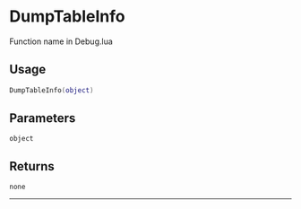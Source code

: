 # DumpTableInfo
Function name in Debug.lua
## Usage
```lua
DumpTableInfo(object)
```
## Parameters
`object`
## Returns
`none`

---